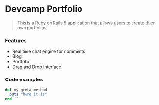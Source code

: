 # Devcamp Portfolio

> This is a Ruby on Rails 5 application that allows users to create thier own portfolios

### Features

- Real time chat engine for comments
- Blog
- Portfolio
- Drag and Drop interface

### Code examples

```Ruby
def my_greta_method
  puts "here it is"
end```
